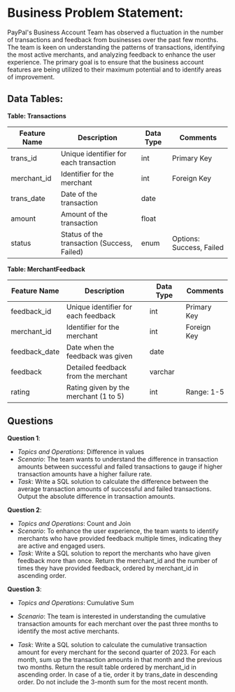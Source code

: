 # **Business Problem Statement**:
PayPal's Business Account Team has observed a fluctuation in the number of transactions and feedback from businesses over the past few months. The team is keen on understanding the patterns of transactions, identifying the most active merchants, and analyzing feedback to enhance the user experience. The primary goal is to ensure that the business account features are being utilized to their maximum potential and to identify areas of improvement.

## **Data Tables**:

**Table: Transactions**

| Feature Name | Description                                  | Data Type | Comments |
|--------------|----------------------------------------------|-----------|----------|
| trans_id     | Unique identifier for each transaction      | int       | Primary Key |
| merchant_id  | Identifier for the merchant                  | int       | Foreign Key |
| trans_date   | Date of the transaction                      | date      | |
| amount       | Amount of the transaction                    | float     | |
| status       | Status of the transaction (Success, Failed)  | enum      | Options: Success, Failed |

**Table: MerchantFeedback**

| Feature Name | Description                                  | Data Type | Comments |
|--------------|----------------------------------------------|-----------|----------|
| feedback_id  | Unique identifier for each feedback          | int       | Primary Key |
| merchant_id  | Identifier for the merchant                  | int       | Foreign Key |
| feedback_date| Date when the feedback was given             | date      | |
| feedback     | Detailed feedback from the merchant          | varchar   | |
| rating       | Rating given by the merchant (1 to 5)        | int       | Range: 1-5 |

## Questions

**Question 1**:

- *Topics and Operations*: Difference in values
- *Scenario*: The team wants to understand the difference in transaction amounts between successful and failed transactions to gauge if higher transaction amounts have a higher failure rate.
- *Task*: Write a SQL solution to calculate the difference between the average transaction amounts of successful and failed transactions. Output the absolute difference in transaction amounts.

**Question 2**:
- *Topics and Operations*: Count and Join
- *Scenario*: To enhance the user experience, the team wants to identify merchants who have provided feedback multiple times, indicating they are active and engaged users.
- *Task*: Write a SQL solution to report the merchants who have given feedback more than once. Return the merchant_id and the number of times they have provided feedback, ordered by merchant_id in ascending order.

**Question 3**:
- *Topics and Operations*: Cumulative Sum

- *Scenario*: The team is interested in understanding the cumulative transaction amounts for each merchant over the past three months to identify the most active merchants.

- *Task*: Write a SQL solution to calculate the cumulative transaction amount for every merchant for the second quarter of 2023. For each month, sum up the transaction amounts in that month and the previous two months. Return the result table ordered by merchant_id in ascending order. In case of a tie, order it by trans_date in descending order. Do not include the 3-month sum for the most recent month.
